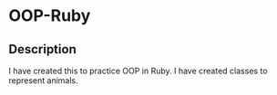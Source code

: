 # OOP-Ruby

## Description

I have created this to practice OOP in Ruby. I have created classes to represent animals.
